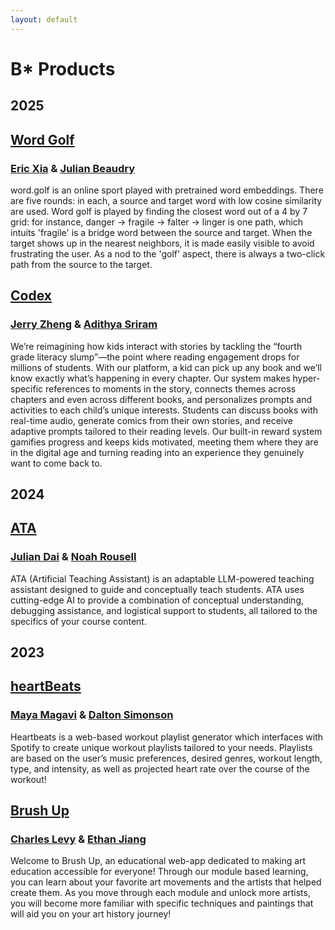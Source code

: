 ```yaml
---
layout: default
---
```


# B* Products

## 2025

## [Word Golf](https://word.golf)
### [Eric Xia](https://eric-xia.com/) & [Julian Beaudry](https://www.linkedin.com/in/julian-beaudry-05229b232/)
word.golf is an online sport played with pretrained word embeddings. There are five rounds: in each, a source and target word with low cosine similarity are used. Word golf is played by finding the closest word out of a 4 by 7 grid: for instance, danger -> fragile -> falter -> linger is one path, which intuits 'fragile' is a bridge word between the source and target. When the target shows up in the nearest neighbors, it is made easily visible to avoid frustrating the user. As a nod to the 'golf' aspect, there is always a two-click path from the source to the target.

## [Codex]()
### [Jerry Zheng](https://www.linkedin.com/in/jerryzh0101/) & [Adithya Sriram](https://www.linkedin.com/in/adithya-sriram/)

We’re reimagining how kids interact with stories by tackling the “fourth grade literacy slump”—the point where reading engagement drops for millions of students. With our platform, a kid can pick up any book and we’ll know exactly what’s happening in every chapter. Our system makes hyper-specific references to moments in the story, connects themes across chapters and even across different books, and personalizes prompts and activities to each child’s unique interests. Students can discuss books with real-time audio, generate comics from their own stories, and receive adaptive prompts tailored to their reading levels. Our built-in reward system gamifies progress and keeps kids motivated, meeting them where they are in the digital age and turning reading into an experience they genuinely want to come back to.

## 2024

## [ATA](https://talktoata.com)
### [Julian Dai](https://www.linkedin.com/in/julian-dai-a3bab1211/) & [Noah Rousell](https://www.linkedin.com/in/noah-rousell/)
ATA (Artificial Teaching Assistant) is an adaptable LLM-powered teaching assistant designed to guide and conceptually teach students.  ATA uses cutting-edge AI to provide a combination of conceptual understanding, debugging assistance, and logistical support to students, all tailored to the specifics of your course content.

## 2023

## [heartBeats](https://heartbeatsapp.netlify.app/)
### [Maya Magavi](https://www.linkedin.com/in/maya-magavi-13988b211/) & [Dalton Simonson](https://www.linkedin.com/in/dalton-simonson-023b04251/)

Heartbeats is a web-based workout playlist generator which interfaces with Spotify to create unique workout playlists tailored to your needs. Playlists are based on the user’s music preferences, desired genres, workout length, type, and intensity, as well as projected heart rate over the course of the workout!

## [Brush Up](https://brush-up.netlify.app/)
### [Charles Levy](https://www.linkedin.com/in/charlesolevy/) & [Ethan Jiang](https://www.linkedin.com/in/ethan-jiang-2b074a210/)

Welcome to Brush Up, an educational web-app dedicated to making art education accessible for everyone! Through our module based learning, you can learn about your favorite art movements and the artists that helped create them. As you move through each module and unlock more artists, you will become more familiar with specific techniques and paintings that will aid you on your art history journey!

